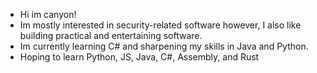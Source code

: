 - Hi im canyon!
- Im mostly interested in security-related software however, I also like building practical and entertaining software.
- Im currently learning C# and sharpening my skills in Java and Python.
- Hoping to learn Python, JS, Java, C#, Assembly, and Rust
